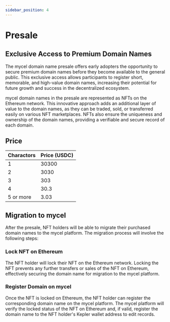 ```yaml
---
sidebar_position: 4
---
```


# Presale

## Exclusive Access to Premium Domain Names

The mycel domain name presale offers early adopters the opportunity to secure premium domain names before they become available to the general public. This exclusive access allows participants to register short, memorable, and high-value domain names, increasing their potential for future growth and success in the decentralized ecosystem.

mycel domain names in the presale are represented as NFTs on the Ethereum network. This innovative approach adds an additional layer of value to the domain names, as they can be traded, sold, or transferred easily on various NFT marketplaces. NFTs also ensure the uniqueness and ownership of the domain names, providing a verifiable and secure record of each domain.

## Price

| Charactors | Price (USDC) |
| ---------- | ------------ |
| 1          | 30300        |
| 2          | 3030         |
| 3          | 303          |
| 4          | 30.3         |
| 5 or more  | 3.03         |

## Migration to mycel

After the presale, NFT holders will be able to migrate their purchased domain names to the mycel platform. The migration process will involve the following steps:

### Lock NFT on Ethereum

The NFT holder will lock their NFT on the Ethereum network. Locking the NFT prevents any further transfers or sales of the NFT on Ethereum, effectively securing the domain name for migration to the mycel platform.

### Register Domain on mycel

Once the NFT is locked on Ethereum, the NFT holder can register the corresponding domain name on the mycel platform.
The mycel platform will verify the locked status of the NFT on Ethereum and, if valid, register the domain name to the NFT holder's Kepler wallet address to edit records.
